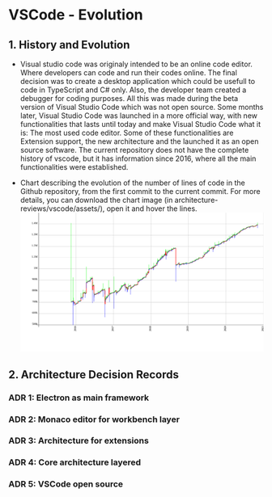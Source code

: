 # VSCode - Evolution

## 1. History and Evolution

- Visual studio code was originaly intended to be an online code editor. Where developers can code and run their codes online. The final decision was to create a desktop application which could be usefull to code in TypeScript and C# only. Also, the developer team created a debugger for coding purposes. All this was made during the beta version of Visual Studio Code which was not open source. Some months later, Visual Studio Code was launched in a more official way, with new functionalities that lasts until today and make Visual Studio Code what it is: The most used code editor. Some of these functionalities are Extension support, the new architecture and the launched it as an open source software.
The current repository does not have the complete history of vscode, but it has information since 2016, where all the main functionalities were established.

- Chart describing the evolution of the number of lines of code in the Github repository, from the first commit to the current commit. For more details, you can download the chart image (in architecture-reviews/vscode/assets/), open it and hover the lines.
![](assets/vscode_graph.svg "Evolution of lines of code in the Github repository")

## 2. Architecture Decision Records

### ADR 1: Electron as main framework


### ADR 2: Monaco editor for workbench layer

### ADR 3: Architecture for extensions

### ADR 4: Core architecture layered

### ADR 5: VSCode open source
